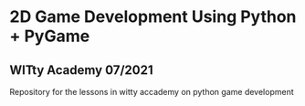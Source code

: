 # 2D Game Development Using Python + PyGame
## WITty Academy 07/2021

Repository for the lessons in witty accademy on python game development
